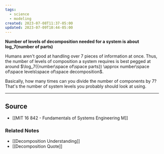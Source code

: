 ```yaml
---
tags:
  - science
  - modeling
created: 2023-07-08T11:37-05:00
updated: 2023-07-09T10:44-05:00
---
```

**Number of levels of decomposition needed for a system is about log_7(number of parts)**

Humans aren't good at handling over 7 pieces of information at once. Thus, the number of levels of composition a system requires is best pegged at around $\log_7({number\space of\space parts}) \approx number\space of\space levels\space of\space decomposition$.

Basically, how many times can you divide the number of components by 7? That's the number of system levels you probably should look at using.

---

## Source
- [[MIT 16 842 - Fundamentals of Systems Engineering M]]

### Related Notes
- [[Decomposition Understanding]] 
- [[Decomposition Quote]]